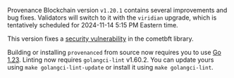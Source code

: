 Provenance Blockchain version `v1.20.1` contains several improvements and bug fixes. Validators will switch to it with the `viridian` upgrade, which is tentatively scheduled for 2024-11-14 5:15 PM Eastern time.

This version fixes a [security vulnerability](https://github.com/cometbft/cometbft/security/advisories/GHSA-p7mv-53f2-4cwj) in the cometbft library.

Building or installing `provenanced` from source now requires you to use [Go 1.23](https://golang.org/dl/).
Linting now requires `golangci-lint` v1.60.2. You can update yours using `make golangci-lint-update` or install it using `make golangci-lint`.

